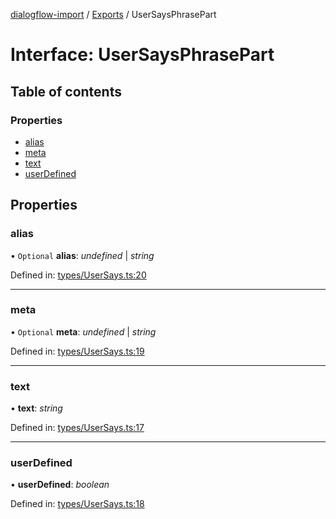 [dialogflow-import](../README.md) / [Exports](../modules.md) / UserSaysPhrasePart

# Interface: UserSaysPhrasePart

## Table of contents

### Properties

- [alias](usersaysphrasepart.md#alias)
- [meta](usersaysphrasepart.md#meta)
- [text](usersaysphrasepart.md#text)
- [userDefined](usersaysphrasepart.md#userdefined)

## Properties

### alias

• `Optional` **alias**: *undefined* \| *string*

Defined in: [types/UserSays.ts:20](https://github.com/edupsousa/dialogflow-import/blob/67be62f/src/types/UserSays.ts#L20)

___

### meta

• `Optional` **meta**: *undefined* \| *string*

Defined in: [types/UserSays.ts:19](https://github.com/edupsousa/dialogflow-import/blob/67be62f/src/types/UserSays.ts#L19)

___

### text

• **text**: *string*

Defined in: [types/UserSays.ts:17](https://github.com/edupsousa/dialogflow-import/blob/67be62f/src/types/UserSays.ts#L17)

___

### userDefined

• **userDefined**: *boolean*

Defined in: [types/UserSays.ts:18](https://github.com/edupsousa/dialogflow-import/blob/67be62f/src/types/UserSays.ts#L18)
